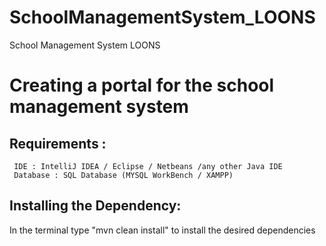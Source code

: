 # SchoolManagementSystem_LOONS
School Management System LOONS

# Creating a portal for the school management system 


## Requirements : 
     IDE : IntelliJ IDEA / Eclipse / Netbeans /any other Java IDE 
     Database : SQL Database (MYSQL WorkBench / XAMPP)
     
## Installing the Dependency:
   In the terminal type "mvn clean install" to install the desired dependencies
   
